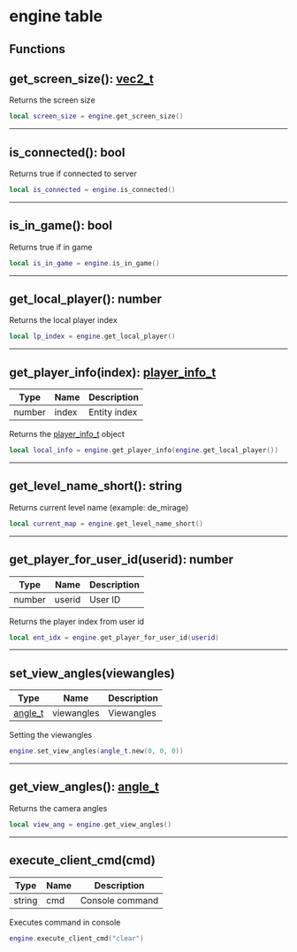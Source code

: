 # engine table

## Functions

## **get_screen_size()**: [vec2_t](../../types/vec2_t/)

Returns the screen size
```lua
local screen_size = engine.get_screen_size()
```
---

## **is_connected()**: bool

Returns true if connected to server
```lua
local is_connected = engine.is_connected()
```
---

## **is_in_game()**: bool

Returns true if in game
```lua
local is_in_game = engine.is_in_game()
```
---

## **get_local_player()**: number

Returns the local player index
```lua
local lp_index = engine.get_local_player()
```
---

## **get_player_info(index)**: [player_info_t](../types/player_info_t/)
Type | Name | Description
------------ | ------------- | ------------
number | index | Entity index

Returns the [player_info_t](../types/player_info_t/) object
```lua
local local_info = engine.get_player_info(engine.get_local_player())
```
---

## **get_level_name_short()**: string

Returns current level name (example: de_mirage)
```lua
local current_map = engine.get_level_name_short()
```
---

## **get_player_for_user_id(userid)**: number
Type | Name | Description
------------ | ------------- | ------------
number | userid | User ID

Returns the player index from user id
```lua
local ent_idx = engine.get_player_for_user_id(userid)
```
---

## **set_view_angles(viewangles)**
Type | Name | Description
------------ | ------------- | ------------
[angle_t](../../types/angle_t/) | viewangles | Viewangles

Setting the viewangles
```lua
engine.set_view_angles(angle_t.new(0, 0, 0))
```
---

## **get_view_angles()**: [angle_t](../../types/angle_t/)

Returns the camera angles
```lua
local view_ang = engine.get_view_angles()
```
---

## **execute_client_cmd(cmd)**
Type | Name | Description
------------ | ------------- | ------------
string | cmd | Console command

Executes command in console
```lua
engine.execute_client_cmd("clear")
```